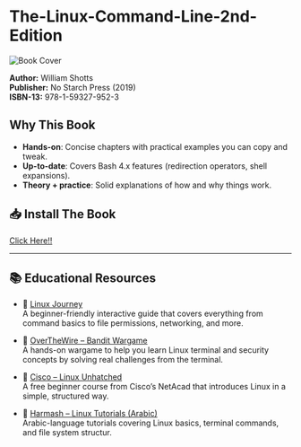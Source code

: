 # The-Linux-Command-Line-2nd-Edition
![Book Cover](https://m.media-amazon.com/images/I/81v21VRpJJL.jpg)

**Author:** William Shotts  
**Publisher:** No Starch Press (2019)  
**ISBN-13:** 978-1-59327-952-3  

## Why This Book

- **Hands-on**: Concise chapters with practical examples you can copy and tweak.  
- **Up-to-date**: Covers Bash 4.x features (redirection operators, shell expansions).  
- **Theory + practice**: Solid explanations of how and why things work. 

## 📥 Install The Book

[Click Here!!](https://github.com/Bakr-Ht/University-Alahlia-Linux/raw/main/Linux-command-line.pdf)

---

## 📚 Educational Resources

- 🔗 [Linux Journey](https://linuxjourney.com/)  
  A beginner-friendly interactive guide that covers everything from command basics to file permissions, networking, and more.

- 🔗 [OverTheWire – Bandit Wargame](https://overthewire.org/wargames/bandit/bandit0.html)  
  A hands-on wargame to help you learn Linux terminal and security concepts by solving real challenges from the terminal.

- 🔗 [Cisco – Linux Unhatched](https://www.netacad.com/courses/linux-unhatched?courseLang=en-US)  
  A free beginner course from Cisco’s NetAcad that introduces Linux in a simple, structured way.

- 🔗 [Harmash – Linux Tutorials (Arabic)](https://harmash.com/tutorials/linux/overview)  
  Arabic-language tutorials covering Linux basics, terminal commands, and file system structur.
